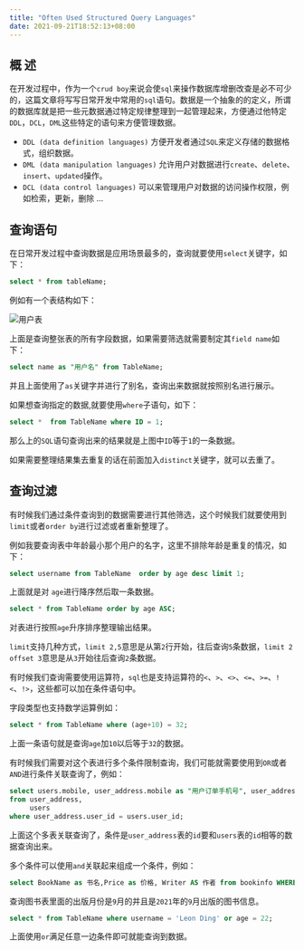 ```yaml
---
title: "Often Used Structured Query Languages"
date: 2021-09-21T18:52:13+08:00
---
```


## 概 述

在开发过程中，作为一个`crud boy`来说会使`sql`来操作数据库增删改查是必不可少的，这篇文章将写写日常开发中常用的`sql`语句。数据是一个抽象的的定义，所谓的数据库就是把一些元数据通过特定规律整理到一起管理起来，方便通过他特定`DDL`，`DCL`，`DML`这些特定的语句来方便管理数据。

- `DDL (data definition languages)` 方便开发者通过`SQL`来定义存储的数据格式，组织数据。
- `DML (data manipulation languages)` 允许用户对数据进行`create`、`delete`、`insert`、`updated`操作。
- `DCL (data control languages)` 可以来管理用户对数据的访问操作权限，例如检索，更新，删除 ...

## 查询语句

在日常开发过程中查询数据是应用场景最多的，查询就要使用`select`关键字，如下：

```sql
select * from tableName;
```

例如有一个表结构如下：

![用户表](https://tva1.sinaimg.cn/large/008i3skNgy1guogri7g9hj60f106zglu02.jpg)

上面是查询整张表的所有字段数据，如果需要筛选就需要制定其`field name`如下：

```sql
select name as "用户名" from TableName;
```
并且上面使用了`as`关键字并进行了别名，查询出来数据就按照别名进行展示。

如果想查询指定的数据,就要使用`where`子语句，如下：

```sql
select *  from TableName where ID = 1;
```
那么上的`SQL`语句查询出来的结果就是上图中`ID`等于`1`的一条数据。

如果需要整理结果集去重复的话在前面加入`distinct`关键字，就可以去重了。

## 查询过滤

有时候我们通过条件查询到的数据需要进行其他筛选，这个时候我们就要使用到`limit`或者`order by`进行过滤或者重新整理了。

例如我要查询表中年龄最小那个用户的名字，这里不排除年龄是重复的情况，如下：

```sql
select username from TableName  order by age desc limit 1;
```
上面就是对 `age`进行降序然后取一条数据。

```sql
select * from TableName order by age ASC;
```
对表进行按照`age`升序排序整理输出结果。

`limit`支持几种方式，`limit 2,5`意思是从第`2`行开始，往后查询`5`条数据，`limit 2 offset 3`意思是从`3`开始往后查询`2`条数据。

有时候我们查询需要使用运算符，`sql`也是支持运算符的`<`、`>`、`<>`、`<=`、`>=`、`!<`、`!>`，这些都可以加在条件语句中。

字段类型也支持数学运算例如：

```sql
select * from TableName where (age+10) = 32;
```
上面一条语句就是查询`age`加`10`以后等于`32`的数据。

有时候我们需要对这个表进行多个条件限制查询，我们可能就需要使用到`OR`或者`AND`进行条件关联查询了，例如：

```sql
select users.mobile, user_address.mobile as "用户订单手机号", user_address.address
from user_address,
     users
where user_address.user_id = users.user_id;
```
上面这个多表关联查询了，条件是`user_address`表的`id`要和`users`表的`id`相等的数据查询出来。

多个条件可以使用`and`关联起来组成一个条件，例如：

```sql
select BookName as 书名,Price as 价格, Writer AS 作者 from bookinfo WHERE MONTH(pDate)=9 and YEAR(pDate)=2021;
```
查询图书表里面的出版月份是`9`月的并且是`2021`年的`9`月出版的图书信息。

```sql
select * from TableName where username = 'Leon Ding' or age = 22;
```

上面使用`or`满足任意一边条件即可就能查询到数据。

